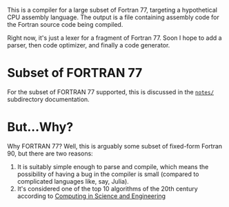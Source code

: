 This is a compiler for a large subset of Fortran 77, targeting a
hypothetical CPU assembly language. The output is a file containing
assembly code for the Fortran source code being compiled.

Right now, it's just a lexer for a fragment of Fortran 77. Soon I hope
to add a parser, then code optimizer, and finally a code generator.

# Subset of FORTRAN 77

For the subset of FORTRAN 77 supported, this is discussed in the [`notes/`](./notes/)
subdirectory documentation.

# But...Why? 

Why FORTRAN 77? Well, this is arguably some subset of fixed-form Fortran
90, but there are two reasons:

1. It is suitably simple enough to parse and compile, which means the
   possibility of having a bug in the compiler is small (compared to
   complicated languages like, say, Julia).
2. It's considered one of the top 10 algorithms of the 20th century
   according to [Computing in Science and Engineering](https://www.computer.org/csdl/magazine/cs/2000/01/c1022/13rRUxBJhBm)